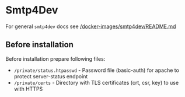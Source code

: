 # Smtp4Dev

For general `smtp4dev` docs see [/docker-images/smtp4dev/README.md](../../../docker-images/external/smtp4dev/README.md)

## Before installation

Before installation prepare following files:

- `/private/status.htpasswd` - Password file (basic-auth) for apache to protect server-status endpoint
- `/private/certs` -  Directory with TLS certificates (crt, csr, key) to use with HTTPS

